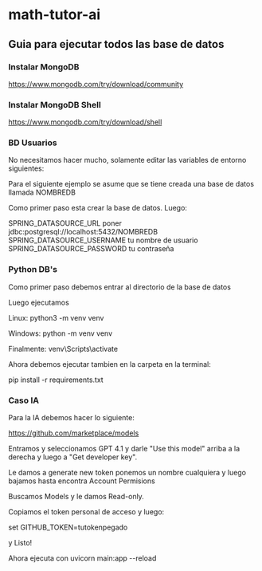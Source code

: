 # math-tutor-ai


## Guia para ejecutar todos las base de datos

### Instalar MongoDB

https://www.mongodb.com/try/download/community

### Instalar MongoDB Shell

https://www.mongodb.com/try/download/shell

### BD Usuarios

No necesitamos hacer mucho, solamente editar las variables de entorno siguientes:

Para el siguiente ejemplo se asume que se tiene creada una base de datos llamada NOMBREDB

Como primer paso esta crear la base de datos. Luego:

SPRING_DATASOURCE_URL poner jdbc:postgresql://localhost:5432/NOMBREDB
SPRING_DATASOURCE_USERNAME tu nombre de usuario
SPRING_DATASOURCE_PASSWORD tu contraseña

### Python DB's

Como primer paso debemos entrar al directorio de la base de datos

Luego ejecutamos

Linux: python3 -m venv venv

Windows: python -m venv venv

Finalmente: venv\Scripts\activate

Ahora debemos ejecutar tambien en la carpeta en la terminal:

pip install -r requirements.txt

### Caso IA

Para la IA debemos hacer lo siguiente:

https://github.com/marketplace/models 

Entramos y seleccionamos GPT 4.1 y darle "Use this model" arriba a la derecha y luego a "Get developer key".

Le damos a generate new token ponemos un nombre cualquiera y luego bajamos hasta encontra Account Permisions 

Buscamos Models y le damos Read-only.

Copiamos el token personal de acceso y luego:

set GITHUB_TOKEN=tutokenpegado

y Listo!

Ahora ejecuta con uvicorn main:app --reload


